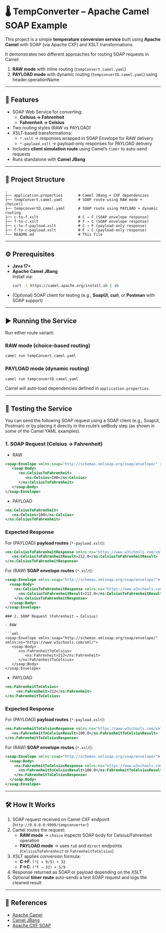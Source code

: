 # 🌡️ TempConverter – Apache Camel SOAP Example

This project is a simple **temperature conversion service** built using **Apache Camel** with SOAP (via Apache CXF) and XSLT transformations.  

It demonstrates two different approaches for routing SOAP requests in Camel:
1. **RAW mode** with inline routing (`tempConvert.camel.yaml`)  
2. **PAYLOAD mode** with dynamic routing (`tempconvertD.camel.yaml`) using header.operationName

---

## 🚀 Features
- SOAP Web Service for converting:
  - **Celsius → Fahrenheit**
  - **Fahrenheit → Celsius**
- Two routing styles (RAW vs PAYLOAD)
- XSLT-based transformations:
  - `*.xslt` → responses wrapped in SOAP Envelope for RAW delivery
  - `*-payload.xslt` → payload-only responses for PAYLOAD delivery
- Includes **client simulation route** using Camel’s `timer` to auto-send requests
- Runs standalone with **Camel JBang**

---

## 📂 Project Structure
```
.
├── application.properties       # Camel JBang + CXF dependencies
├── tempConvert.camel.yaml       # SOAP route using RAW mode + choice()
├── tempconvertD.camel.yaml      # SOAP route using PAYLOAD + dynamic routing
├── c-to-f.xslt                  # C → F (SOAP envelope response)
├── f-to-c.xslt                  # F → C (SOAP envelope response)
├── c-to-f-payload.xslt          # C → F (payload-only response)
├── f-to-c-payload.xslt          # F → C (payload-only response)
└── README.md                    # This file
```

---

## ⚙️ Prerequisites
- **Java 17+**
- **Apache Camel JBang**  
  Install via:
  ```bash
  curl -L https://camel.apache.org/install.sh | sh
  ```
- (Optional) SOAP client for testing (e.g., **SoapUI**, **curl**, or **Postman** with SOAP support)

---

## ▶️ Running the Service
Run either route variant:

### RAW mode (choice-based routing)
```bash
camel run tempConvert.camel.yaml
```

### PAYLOAD mode (dynamic routing)
```bash
camel run tempconvertD.camel.yaml
```

Camel will auto-load dependencies defined in `application.properties`.

---

## 🧪 Testing the Service

You can send the following SOAP request using a SOAP client (e.g., SoapUI, Postman) or by placing it directly in the route’s setBody step (as shown in some of the Camel YAML examples).

### 1. SOAP Request (Celsius → Fahrenheit)

- RAW

```xml
<soap:Envelope xmlns:soap="http://schemas.xmlsoap.org/soap/envelope/" xmlns:ns="https://www.w3schools.com/xml/">
   <soap:Body>
      <ns:CelsiusToFahrenheit>
         <ns:Celsius>100</ns:Celsius>
      </ns:CelsiusToFahrenheit>
   </soap:Body>
</soap:Envelope>
```

- PAYLOAD

```xml
<ns:CelsiusToFahrenheit>
   <ns:Celsius>100</ns:Celsius>
</ns:CelsiusToFahrenheit>
```

### Expected Response 
For (PAYLOAD) **payload routes** (`*-payload.xslt`): 
```xml
<ns:CelsiusToFahrenheitResponse xmlns:ns="https://www.w3schools.com/xml/">
   <ns:CelsiusToFahrenheitResult>212.0</ns:CelsiusToFahrenheitResult>
</ns:CelsiusToFahrenheitResponse>
```

For (RAW) **SOAP envelope routes** (`*.xslt`):
```xml
<soap:Envelope xmlns:soap="http://schemas.xmlsoap.org/soap/envelope/">
  <soap:Body>
    <ns:CelsiusToFahrenheitResponse xmlns:ns="https://www.w3schools.com/xml/">
      <ns:CelsiusToFahrenheitResult>212.0</ns:CelsiusToFahrenheitResult>
    </ns:CelsiusToFahrenheitResponse>
  </soap:Body>
</soap:Envelope>
```

```
### 2. SOAP Request (Fahrenheit → Celsius) 

- RAW

```xml
<soap:Envelope xmlns:soap="http://schemas.xmlsoap.org/soap/envelope/" xmlns:ns="https://www.w3schools.com/xml/">
   <soap:Body>
      <ns:FahrenheitToCelsius>
         <ns:Fahrenheit>212</ns:Fahrenheit>
      </ns:FahrenheitToCelsius>
   </soap:Body>
</soap:Envelope>
```
- PAYLOAD

```xml
<ns:FahrenheitToCelsius>
     <ns:Fahrenheit>212</ns:Fahrenheit>
</ns:FahrenheitToCelsius>
```

### Expected Response 
For (PAYLOAD) **payload routes** (`*-payload.xslt`): 
```xml
<ns:FahrenheitToCelsiusResponse xmlns:ns="https://www.w3schools.com/xml/">
   <ns:FahrenheitToCelsiusResult>100.0</ns:FahrenheitToCelsiusResult>
</ns:FahrenheitToCelsiusResponse>
```

For (RAW) **SOAP envelope routes** (`*.xslt`):
```xml
<soap:Envelope xmlns:soap="http://schemas.xmlsoap.org/soap/envelope/">
  <soap:Body>
    <ns:FahrenheitToCelsiusResponse xmlns:ns="https://www.w3schools.com/xml/">
      <ns:FahrenheitToCelsiusResult>100.0</ns:FahrenheitToCelsiusResult>
    </ns:FahrenheitToCelsiusResponse>
  </soap:Body>
</soap:Envelope>
```
---

## 🛠️ How It Works
1. SOAP request received on Camel CXF endpoint (`http://0.0.0.0:9999/tempconverter`)  
2. Camel routes the request:
   - **RAW mode** → `choice` inspects SOAP body for Celsius/Fahrenheit operation  
   - **PAYLOAD mode** → uses `toD` and `direct` endpoints (`CelsiusToFahrenheit` or `FahrenheitToCelsius`)  
3. XSLT applies conversion formula:
   - **C→F**: `(°C × 9/5) + 32`  
   - **F→C**: `(°F − 32) × 5/9`  
4. Response returned as SOAP or payload depending on the XSLT  
5. Optional **timer route** auto-sends a test SOAP request and logs the cleaned result

---

## 📖 References
- [Apache Camel](https://camel.apache.org/)
- [Camel JBang](https://camel.apache.org/manual/camel-jbang.html)
- [Apache CXF SOAP](https://cxf.apache.org/)
